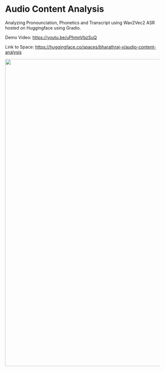 # Audio Content Analysis

Analyzing Pronounciation, Phonetics and Transcript using Wav2Vec2 ASR hosted on Huggingface using Gradio.

Demo Video: https://youtu.be/uPhmnVbzSuQ

Link to Space: https://huggingface.co/spaces/bharathraj-v/audio-content-analysis

<img src="https://i.imgur.com/cf00SWe.png" width="1000" align="center"><br />
